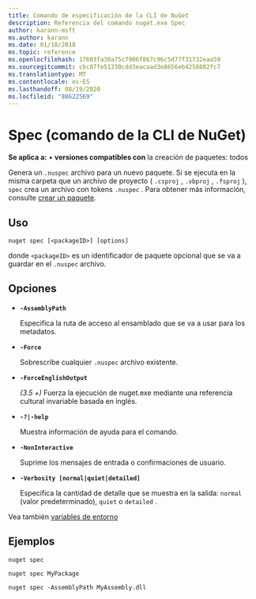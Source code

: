 ```yaml
---
title: Comando de especificación de la CLI de NuGet
description: Referencia del comando nuget.exe Spec
author: karann-msft
ms.author: karann
ms.date: 01/18/2018
ms.topic: reference
ms.openlocfilehash: 17603fa30a75c7906f867c96c5d77f31732eaa59
ms.sourcegitcommit: cbc87fe51330cdd3eacaad3e8656eb4258882fc7
ms.translationtype: MT
ms.contentlocale: es-ES
ms.lasthandoff: 08/19/2020
ms.locfileid: "88622569"
---
```

# <a name="spec-command-nuget-cli"></a>Spec (comando de la CLI de NuGet)

**Se aplica a:** &bullet; **versiones compatibles con** la creación de paquetes: todos

Genera un `.nuspec` archivo para un nuevo paquete. Si se ejecuta en la misma carpeta que un archivo de proyecto ( `.csproj` , `.vbproj` , `.fsproj` ), `spec` crea un archivo con tokens `.nuspec` . Para obtener más información, consulte [crear un paquete](../../create-packages/creating-a-package.md).

## <a name="usage"></a>Uso

```cli
nuget spec [<packageID>] [options]
```

donde `<packageID>` es un identificador de paquete opcional que se va a guardar en el `.nuspec` archivo.

## <a name="options"></a>Opciones

- **`-AssemblyPath`**

  Especifica la ruta de acceso al ensamblado que se va a usar para los metadatos.

- **`-Force`**

  Sobrescribe cualquier `.nuspec` archivo existente.


- **`-ForceEnglishOutput`**

  *(3.5 +)* Fuerza la ejecución de nuget.exe mediante una referencia cultural invariable basada en inglés.

- **`-?|-help`**

  Muestra información de ayuda para el comando.

- **`-NonInteractive`**

  Suprime los mensajes de entrada o confirmaciones de usuario.

- **`-Verbosity [normal|quiet|detailed]`**

  Especifica la cantidad de detalle que se muestra en la salida: `normal` (valor predeterminado), `quiet` o `detailed` .

Vea también [variables de entorno](cli-ref-environment-variables.md)

## <a name="examples"></a>Ejemplos

```cli
nuget spec

nuget spec MyPackage

nuget spec -AssemblyPath MyAssembly.dll
```
